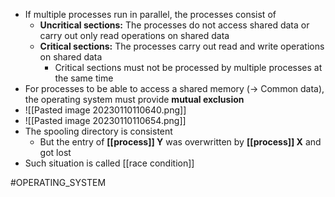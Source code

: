* If multiple processes run in parallel, the processes consist of 
	* **Uncritical sections:** The processes do not access shared data or carry out only read operations on shared data
	* **Critical sections:** The processes carry out read and write operations on shared data
		* Critical sections must not be processed by multiple processes at the same time
* For processes to be able to access a shared memory (-> Common data), the operating system must provide **mutual exclusion**
* ![[Pasted image 20230110110640.png]]
* ![[Pasted image 20230110110654.png]]
* The spooling directory is consistent
	* But the entry of **[[process]] Y** was overwritten by **[[process]] X** and got lost
* Such situation is called [[race condition]]





#OPERATING_SYSTEM 